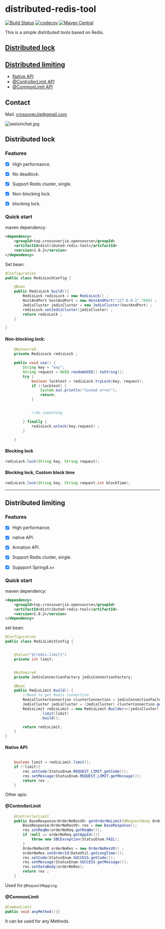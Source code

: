 # distributed-redis-tool

[![Build Status](https://travis-ci.org/crossoverJie/distributed-redis-tool.svg?branch=master)](https://travis-ci.org/crossoverJie/distributed-redis-tool)
[![codecov](https://codecov.io/gh/crossoverJie/distributed-redis-tool/branch/master/graph/badge.svg)](https://codecov.io/gh/crossoverJie/distributed-redis-tool)
[![Maven Central](https://maven-badges.herokuapp.com/maven-central/top.crossoverjie.opensource/distributed-redis-tool/badge.svg)](https://maven-badges.herokuapp.com/maven-central/top.crossoverjie.opensource/distributed-redis-tool/)


This is a simple distributed tools based on Redis.


## [Distributed lock](https://github.com/crossoverJie/distributed-redis-tool#features)


## [Distributed limiting](https://github.com/crossoverJie/distributed-redis-tool#features-1)

* [Native API](https://github.com/crossoverJie/distributed-redis-tool#native-api)
* [@ControllerLimit API](https://github.com/crossoverJie/distributed-redis-tool#controllerlimit)
* [@CommonLimit API](https://github.com/crossoverJie/distributed-redis-tool#controllerlimit)


## Contact

Mail: crossoverJie@gmail.com

![weixinchat.jpg](https://crossoverjie.top/uploads/weixinchat.jpg)



## Distributed lock

### Features

- [x] High performance.
- [x] No deadlock.
- [x] Support Redis cluster, single.
- [x] Non-blocking lock.
- [x] blocking lock.


### Quick start



maven dependency:

```xml
<dependency>
    <groupId>top.crossoverjie.opensource</groupId>
    <artifactId>distributed-redis-tool</artifactId>
    <version>1.0.2</version>
</dependency>
```

Set bean:

```java
@Configuration
public class RedisLockConfig {

    @Bean
    public RedisLock build(){
        RedisLock redisLock = new RedisLock() ;
        HostAndPort hostAndPort = new HostAndPort("127.0.0.1",7000) ;
        JedisCluster jedisCluster = new JedisCluster(hostAndPort) ;
        redisLock.setJedisCluster(jedisCluster) ;
        return redisLock ;
    }

}

```

#### Non-blocking lock:

```java
    @Autowired
    private RedisLock redisLock ;

    public void use() {
        String key = "key";
        String request = UUID.randomUUID().toString();
        try {
            boolean locktest = redisLock.tryLock(key, request);
            if (!locktest) {
                System.out.println("locked error");
                return;
            }


            //do something

        } finally {
            redisLock.unlock(key,request) ;
        }

    }

```

#### Blocking lock

```java
redisLock.lock(String key, String request);
```

#### Blocking lock, Custom block time

```java
redisLock.lock(String key, String request,int blockTime);
```


----

## Distributed limiting
### Features

- [x] High performance.
- [x] native API.
- [x] Annation API.
- [x] Support Redis cluster, single.
- [x] Suppport Spring4.x+


### Quick start

maven dependency:

```xml
<dependency>
    <groupId>top.crossoverjie.opensource</groupId>
    <artifactId>distributed-redis-tool</artifactId>
    <version>1.0.2</version>
</dependency>
```

set bean:

```java
@Configuration
public class RedisLimitConfig {


    @Value("${redis.limit}")
    private int limit;


    @Autowired
    private JedisConnectionFactory jedisConnectionFactory;

    @Bean
    public RedisLimit build() {
        //Need to get Redis connection 
        RedisClusterConnection clusterConnection = jedisConnectionFactory.getClusterConnection();
        JedisCluster jedisCluster = (JedisCluster) clusterConnection.getNativeConnection();
        RedisLimit redisLimit = new RedisLimit.Builder<>(jedisCluster)
                .limit(limit)
                .build();

        return redisLimit;
    }
}
```

#### Native API:

```java
  	
    boolean limit = redisLimit.limit();
    if (!limit){
        res.setCode(StatusEnum.REQUEST_LIMIT.getCode());
        res.setMessage(StatusEnum.REQUEST_LIMIT.getMessage());
        return res ;
    }
```

Other apis:

#### @ControllerLimit

```java
    @ControllerLimit
    public BaseResponse<OrderNoResVO> getOrderNoLimit(@RequestBody OrderNoReqVO orderNoReq) {
        BaseResponse<OrderNoResVO> res = new BaseResponse();
        res.setReqNo(orderNoReq.getReqNo());
        if (null == orderNoReq.getAppId()){
            throw new SBCException(StatusEnum.FAIL);
        }
        OrderNoResVO orderNoRes = new OrderNoResVO() ;
        orderNoRes.setOrderId(DateUtil.getLongTime());
        res.setCode(StatusEnum.SUCCESS.getCode());
        res.setMessage(StatusEnum.SUCCESS.getMessage());
        res.setDataBody(orderNoRes);
        return res ;
    }
```

Used for `@RequestMapping`.

#### @CommonLimit

```java
@CommonLimit
public void anyMethod(){}
```

It can be used for any Methods.





